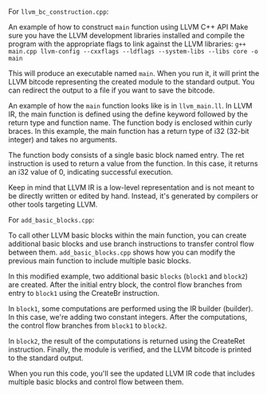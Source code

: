 For `llvm_bc_construction.cpp`:

An example of how to construct `main` function using LLVM C++ API 
Make sure you have the LLVM development libraries installed and compile the program with the appropriate flags to link against the LLVM libraries:
`g++ main.cpp llvm-config --cxxflags --ldflags --system-libs --libs core -o main`

This will produce an executable named `main`. When you run it, it will print the LLVM bitcode representing the created module to the standard output. You can redirect the output to a file if you want to save the bitcode.

An example of how the `main` function looks like is in `llvm_main.ll`.
In LLVM IR, the main function is defined using the define keyword followed by the return type and function name. The function body is enclosed within curly braces. In this example, the main function has a return type of i32 (32-bit integer) and takes no arguments.

The function body consists of a single basic block named entry. The ret instruction is used to return a value from the function. In this case, it returns an i32 value of 0, indicating successful execution.

Keep in mind that LLVM IR is a low-level representation and is not meant to be directly written or edited by hand. Instead, it's generated by compilers or other tools targeting LLVM.

For `add_basic_blocks.cpp`:

To call other LLVM basic blocks within the main function, you can create additional basic blocks and use branch instructions to transfer control flow between them. `add_basic_blocks.cpp` shows how you can modify the previous main function to include multiple basic blocks.

In this modified example, two additional basic `blocks` (`block1` and `block2`) are created. After the initial entry block, the control flow branches from entry to `block1` using the CreateBr instruction.

In `block1`, some computations are performed using the IR builder (builder). In this case, we're adding two constant integers. After the computations, the control flow branches from `block1` to `block2`.

In `block2`, the result of the computations is returned using the CreateRet instruction. Finally, the module is verified, and the LLVM bitcode is printed to the standard output.

When you run this code, you'll see the updated LLVM IR code that includes multiple basic blocks and control flow between them.

